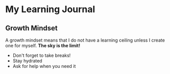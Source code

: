 # My Learning Journal

## Growth Mindset 
A growth mindset means that I do not have a learning ceiling unless I create one for myself. **The sky is the limit!**

- Don't forget to take breaks!
- Stay hydrated 
- Ask for help when you need it


